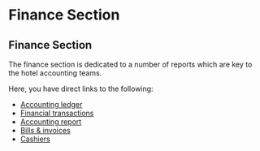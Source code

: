 # Finance Section

## Finance Section

The finance section is dedicated to a number of reports which are key to the hotel accounting teams.

Here, you have direct links to the following:

* [Accounting ledger](../reports/accounting-ledger.md)
* [Financial transactions](https://github.com/mews-systems/commander-guide/tree/aba4aad5c9d2bc8ec74b2a6c202f25d981c8b45b/reports/financial-transactions.md)
* [Accounting report](../reports/accounting-report.md)
* [Bills & invoices](../reports/bills-and-invoices.md)
* [Cashiers](../settings/finance-settings/cashiers/manage-a-cashier/)

